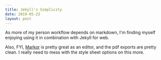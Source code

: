 ```yaml
---
title: Jekyll's Simplicity
date: 2019-05-23
layout: post
---
```


As more of my person workflow depends on markdown, I'm finding myself enjoying using it in combination with Jekyll for web.

Also, FYI, [Markor](https://github.com/gsantner/markor) is pretty great as an editor, and the pdf exports are pretty clean. I really need to mess with the style sheet options on this more.

